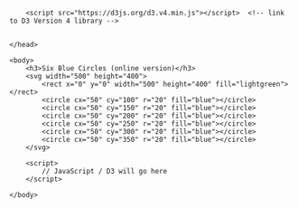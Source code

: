 <html lang="en">
	<head>
		<meta charset="utf-8">
		<title>Six Blue Circles</title>

		<script src="https://d3js.org/d3.v4.min.js"></script>  <!-- link to D3 Version 4 library -->


	</head>

	<body>
		<h3>Six Blue Circles (online version)</h3>
		<svg width="500" height="400">
			<rect x="0" y="0" width="500" height="400" fill="lightgreen"></rect>
			<circle cx="50" cy="100" r="20" fill="blue"></circle>
			<circle cx="50" cy="150" r="20" fill="blue"></circle>
			<circle cx="50" cy="200" r="20" fill="blue"></circle>
			<circle cx="50" cy="250" r="20" fill="blue"></circle>
			<circle cx="50" cy="300" r="20" fill="blue"></circle>
			<circle cx="50" cy="350" r="20" fill="blue"></circle>
		</svg>

		<script>
		    // JavaScript / D3 will go here
		</script>

	</body>

</html>
